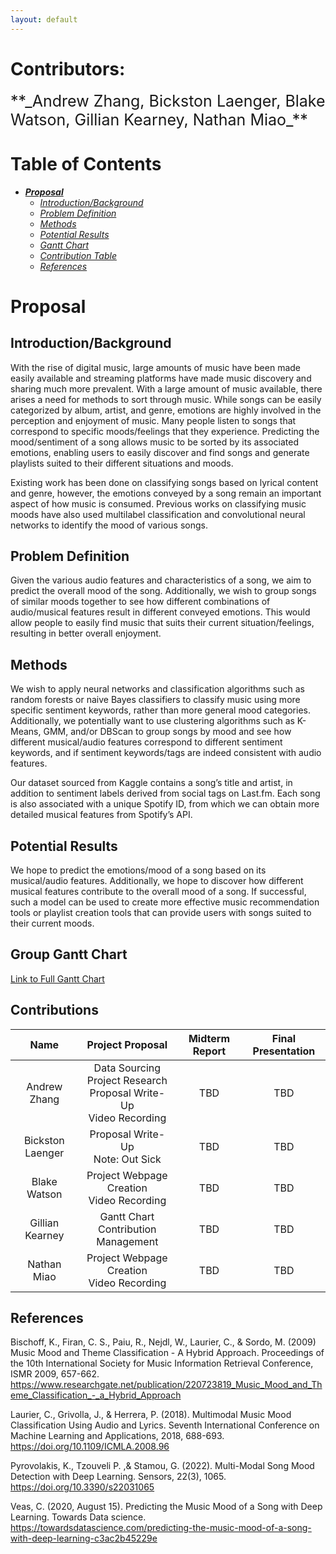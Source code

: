 ```yaml
---
layout: default
---
```


# Contributors:
<span style = "font-size:25px">
**_Andrew Zhang, Bickston Laenger, Blake Watson, Gillian Kearney, Nathan Miao_**
</span>

# Table of Contents

*  [**_Proposal_**](#proposal_header)
    *  [_Introduction/Background_](#intro_header)
    *  [_Problem Definition_](#problem_header)
    *  [_Methods_](#methods_header)
    *  [_Potential Results_](#results_header)
    *  [_Gantt Chart_](#gantt_header)
    *  [_Contribution Table_](#contributions_header)
    *  [_References_](#references_header)
   





<h1 id = "proposal_header"> Proposal </h1>

<h2 id = "intro_header"> Introduction/Background </h2>

With the rise of digital music, large amounts of music have been made easily available and streaming platforms have made music discovery and sharing much more prevalent. With a large amount of music available, there arises a need for methods to sort through music. While songs can be easily categorized by album, artist, and genre, emotions are highly involved in the perception and enjoyment of music. Many people listen to songs that correspond to specific moods/feelings that they experience. Predicting the mood/sentiment of a song allows music to be sorted by its associated emotions, enabling users to easily discover and find songs and generate playlists suited to their different situations and moods. 

Existing work has been done on classifying songs based on lyrical content and genre, however, the emotions conveyed by a song remain an important aspect of how music is consumed. Previous works on classifying music moods have also used multilabel classification and convolutional neural networks to identify the mood of various songs. 

<h2 id = "problem_header"> Problem Definition </h2>

Given the various audio features and characteristics of a song, we aim to predict the overall mood of the song. Additionally, we wish to group songs of similar moods together to see how different combinations of audio/musical features result in different conveyed emotions. This would allow people to easily find music that suits their current situation/feelings, resulting in better overall enjoyment.

<h2 id = "methods_header"> Methods </h2>

We wish to apply neural networks and classification algorithms such as random forests or naive Bayes classifiers to classify music using more specific sentiment keywords, rather than more general mood categories. Additionally, we potentially want to use clustering algorithms such as K-Means, GMM, and/or DBScan to group songs by mood and see how different musical/audio features correspond to different sentiment keywords, and if sentiment keywords/tags are indeed consistent with audio features.

Our dataset sourced from Kaggle contains a song’s title and artist, in addition to sentiment labels derived from social tags on Last.fm. Each song is also associated with a unique Spotify ID, from which we can obtain more detailed musical features from Spotify’s API. 

<h2 id = "results_header"> Potential Results </h2>

We hope to predict the emotions/mood of a song based on its musical/audio features. Additionally, we hope to discover how different musical features contribute to the overall mood of a song. If successful, such a model can be used to create more effective music recommendation tools or playlist creation tools that can provide users with songs suited to their current moods.

<h2 id = "gantt_header"> Group Gantt Chart </h2>

[Link to Full Gantt Chart](https://docs.google.com/spreadsheets/d/1LuajRhGWIpd4FIZey0VL58gxuJHQipyN/edit?usp=sharing&ouid=104478584403003139152&rtpof=true&sd=true)

<h2 id = "contributions_header"> Contributions </h2>

| Name             | Project Proposal                                                                | Midterm Report     | Final Presentation |
| :--------------: | :-----------------------------------------------------------------------------: | :----------------: | :----------------: |
| Andrew Zhang     | Data Sourcing <br> Project Research <br> Proposal Write-Up <br> Video Recording | TBD                | TBD                |
| Bickston Laenger | Proposal Write-Up <br> Note: Out Sick                                           | TBD                | TBD                |
| Blake Watson     | Project Webpage Creation <br> Video Recording                                   | TBD                | TBD                |
| Gillian Kearney  | Gantt Chart <br> Contribution Management                                        | TBD                | TBD                |
| Nathan Miao      | Project Webpage Creation <br> Video Recording                                   | TBD                | TBD                |

<h2 id = "references_header"> References </h2>

Bischoff, K., Firan, C. S., Paiu, R., Nejdl, W., Laurier, C., & Sordo, M. (2009) Music Mood and Theme Classification - A Hybrid Approach. Proceedings of the 10th International Society for Music Information Retrieval Conference, ISMR 2009, 657-662. https://www.researchgate.net/publication/220723819_Music_Mood_and_Theme_Classification_-_a_Hybrid_Approach

Laurier, C., Grivolla, J., & Herrera, P. (2018). Multimodal Music Mood Classification Using Audio and Lyrics. Seventh International Conference on Machine Learning and Applications, 2018, 688-693. https://doi.org/10.1109/ICMLA.2008.96

Pyrovolakis, K., Tzouveli P. ,& Stamou, G. (2022). Multi-Modal Song Mood Detection with Deep Learning. Sensors, 22(3), 1065. https://doi.org/10.3390/s22031065

Veas, C. (2020, August 15). Predicting the Music Mood of a Song with Deep Learning. Towards Data science. https://towardsdatascience.com/predicting-the-music-mood-of-a-song-with-deep-learning-c3ac2b45229e


<!---
There should be whitespace between paragraphs.

There should be whitespace between paragraphs. We recommend including a README, or a file with information about your project.

# Header 1

This is a normal paragraph following a header. GitHub is a code hosting platform for version control and collaboration. It lets you and others work together on projects from anywhere.

## Header 2

> This is a blockquote following a header.
>
> When something is important enough, you do it even if the odds are not in your favor.

### Header 3

```js
// Javascript code with syntax highlighting.
var fun = function lang(l) {
  dateformat.i18n = require('./lang/' + l)
  return true;
}
```

```ruby
# Ruby code with syntax highlighting
GitHubPages::Dependencies.gems.each do |gem, version|
  s.add_dependency(gem, "= #{version}") 
end
```

#### Header 4

*   This is an unordered list following a header.
*   This is an unordered list following a header.
*   This is an unordered list following a header.

##### Header 5

1.  This is an ordered list following a header.
2.  This is an ordered list following a header.
3.  This is an ordered list following a header.

###### Header 6

| head1        | head two          | three |
|:-------------|:------------------|:------|
| ok           | good swedish fish | nice  |
| out of stock | good and plenty   | nice  |
| ok           | good `oreos`      | hmm   |
| ok           | good `zoute` drop | yumm  |

### There's a horizontal rule below this.

* * *

### Here is an unordered list:

*   Item foo
*   Item bar
*   Item baz
*   Item zip

### And an ordered list:

1.  Item one
1.  Item two
1.  Item three
1.  Item four

### And a nested list:

- level 1 item
  - level 2 item
  - level 2 item
    - level 3 item
    - level 3 item
- level 1 item
  - level 2 item
  - level 2 item
  - level 2 item
- level 1 item
  - level 2 item
  - level 2 item
- level 1 item

### Small image

![Octocat](https://github.githubassets.com/images/icons/emoji/octocat.png)

### Large image

![Branching](https://guides.github.com/activities/hello-world/branching.png)


### Definition lists can be used with HTML syntax.

<dl>
<dt>Name</dt>
<dd>Godzilla</dd>
<dt>Born</dt>
<dd>1952</dd>
<dt>Birthplace</dt>
<dd>Japan</dd>
<dt>Color</dt>
<dd>Green</dd>
</dl>

```
Long, single-line code blocks should not wrap. They should horizontally scroll if they are too long. This line should be long enough to demonstrate this.
```

```
The final element.
```
-->